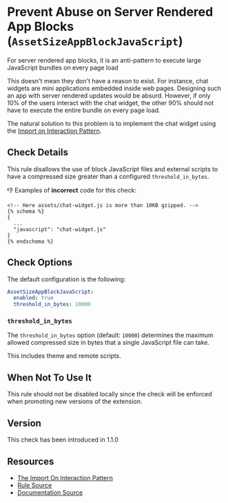 # Prevent Abuse on Server Rendered App Blocks (`AssetSizeAppBlockJavaScript`)

For server rendered app blocks, it is an anti-pattern to execute large JavaScript bundles on every page load

This doesn't mean they don't have a reason to exist. For instance, chat widgets are mini applications embedded inside web pages. Designing such an app with server rendered updates would be absurd. However, if only 10% of the users interact with the chat widget, the other 90% should not have to execute the entire bundle on every page load.

The natural solution to this problem is to implement the chat widget using the [Import on Interaction Pattern][ioip].

## Check Details

This rule disallows the use of block JavaScript files and external scripts to have a compressed size greater than a configured `threshold_in_bytes`.

:-1: Examples of **incorrect** code for this check:
```liquid
<!-- Here assets/chat-widget.js is more than 10KB gzipped. -->
{% schema %}
{
  ...
  "javascript": "chat-widget.js"
}
{% endschema %}
```

## Check Options

The default configuration is the following:

```yaml
AssetSizeAppBlockJavaScript:
  enabled: true
  threshold_in_bytes: 10000
```

### `threshold_in_bytes`

The `threshold_in_bytes` option (default: `10000`) determines the maximum allowed compressed size in bytes that a single JavaScript file can take.

This includes theme and remote scripts.

## When Not To Use It

This rule should not be disabled locally since the check will be enforced when
promoting new versions of the extension.

## Version

This check has been introduced in 1.1.0

## Resources

- [The Import On Interaction Pattern][ioip]
- [Rule Source][codesource]
- [Documentation Source][docsource]

[ioip]: https://addyosmani.com/blog/import-on-interaction/
[codesource]: /lib/theme_check/checks/asset_size_app_block_javascript.rb
[docsource]: /docs/checks/asset_size_app_block_javascript.md
